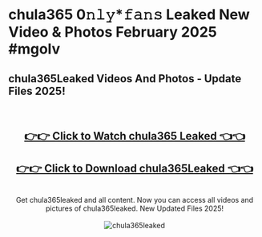 # chula365 0𝚗𝚕𝚢*𝚏𝚊𝚗𝚜 Leaked New Video & Photos February 2025 #mgolv

<h2>chula365Leaked Videos And Photos - Update Files 2025!</h2>
<br>
<div align="center">
<h2><a href="https://mediaupload.pro?title=chula365&ref=11F" rel="nofollow">👉👉 Click to Watch chula365 Leaked 👈👈</a></h2>
<h2><a href="https://mediaupload.pro?title=chula365&ref=11F" rel="nofollow">👉👉 Click to Download chula365Leaked 👈👈</a></h2>
<br>
Get chula365leaked and all content. Now you can access all videos and pictures of chula365leaked. New Updated Files 2025!
<br>
<br>
<a href="https://mediaupload.pro?title=chula365&ref=11F" rel="nofollow" data-target="animated-image.originalLink"><img src="https://i.ibb.co/Gkj2r4b/banner.png" alt="chula365leaked" style="max-width: 100%; display: inline-block;" data-target="animated-image.originalImage"></a>
</div>
<br>

